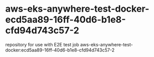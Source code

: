 # aws-eks-anywhere-test-docker-ecd5aa89-16ff-40d6-b1e8-cfd94d743c57-2
repository for use with E2E test job aws-eks-anywhere-test-docker:ecd5aa89-16ff-40d6-b1e8-cfd94d743c57-2
